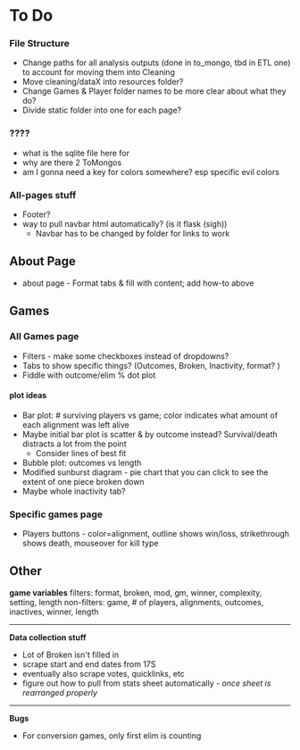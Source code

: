# To Do

### File Structure
- Change paths for all analysis outputs (done in to_mongo, tbd in ETL one) to account for moving them into Cleaning
- Move cleaning/dataX into resources folder? 
- Change Games & Player folder names to be more clear about what they do?
- Divide static folder into one for each page? 

### ????
- what is the sqlite file here for
- why are there 2 ToMongos
- am I gonna need a key for colors somewhere? esp specific evil colors

### All-pages stuff
- Footer? 
- way to pull navbar html automatically? (is it flask (sigh))
    * Navbar has to be changed by folder for links to work

## About Page
- about page - Format tabs & fill with content; add how-to above

## Games

### All Games page
* Filters - make some checkboxes instead of dropdowns? 
* Tabs to show specific things? (Outcomes, Broken, Inactivity, format? )
* Fiddle with outcome/elim % dot plot
#### plot ideas
* Bar plot: # surviving players vs game; color indicates what amount of each alignment was left alive
* Maybe initial bar plot is scatter & by outcome instead? Survival/death distracts a lot from the point
    - Consider lines of best fit
* Bubble plot: outcomes vs length
* Modified sunburst diagram - pie chart that you can click to see the extent of one piece broken down
* Maybe whole inactivity tab? 

### Specific games page
* Players buttons - color=alignment, outline shows win/loss, strikethrough shows death, mouseover for kill type

## Other

**game variables**
filters: format, broken, mod, gm, winner, complexity, setting, length
non-filters: game, # of players, alignments, outcomes, inactives, winner, length

__ __ __

**Data collection stuff**
- Lot of Broken isn't filled in
- scrape start and end dates from 17S
- eventually also scrape votes, quicklinks, etc
- figure out how to pull from stats sheet automatically - *once sheet is rearranged properly*

___ 

**Bugs**
- For conversion games, only first elim is counting